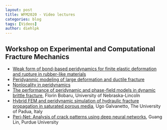 ```yaml
---
layout: post
title: WFM2020 - Video lectures 
categories: blog
tags: [Videos]
author: diehlpk
---
```

## Workshop on Experimental and Computational Fracture Mechanics

* [Weak form of bond-based peridynamics for finite elastic deformation and rupture in rubber-like materials](https://www.youtube.com/watch?v=oq_ih_PMzYY)
* [Peridyanmic modeling of large deformation and ductile fracture](https://www.youtube.com/watch?v=AqcyfyeyXHM)
* [Nonlocality in peridynamics](https://www.youtube.com/watch?v=_Uv-_K3KTek)
* [The performance of peridynamic and phase-field models in dynamic brittle fracture](https://www.youtube.com/watch?v=4fHyZS7Y7vg), Florin Bobaru, University of Nebraska-Lincoln
* [Hybrid FEM and peridynamic simulation of hydraulic fracture propagation in saturated porous media](https://www.youtube.com/watch?v=aZh0aUtKteo), Ugo Galvanetto, The University of Padua, Italy 
* [Peri-Net: Analysis of crack patterns using deep neural networks](https://www.youtube.com/watch?v=hxjVByEPnRw), Guang Lin, Purdue University 

